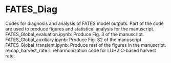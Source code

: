 # FATES_Diag
Codes for diagnosis and analysis of FATES model outputs. Part of the code are used to produce figures and statistical analysis for the manuscript.
FATES_Global_evaluation.ipynb: Produce Fig. 3 of the manuscript.
FATES_Global_auxiliary.ipynb: Produce Fig. S2 of the manuscript.
FATES_Global_transient.ipynb: Produce rest of the figures in the manuscript.
remap_harvest_rate.r: reharmonization code for LUH2 C-based harvest rate.
